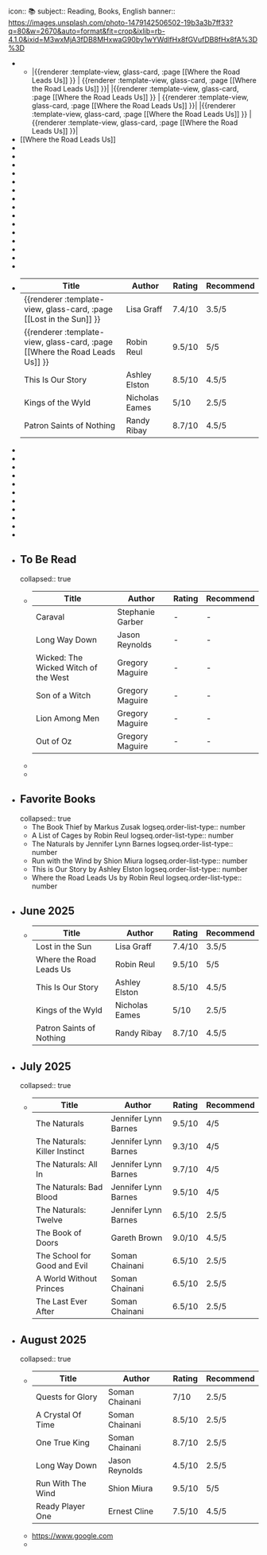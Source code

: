 icon:: 📚
subject:: Reading, Books, English
banner:: https://images.unsplash.com/photo-1479142506502-19b3a3b7ff33?q=80&w=2670&auto=format&fit=crop&ixlib=rb-4.1.0&ixid=M3wxMjA3fDB8MHxwaG90by1wYWdlfHx8fGVufDB8fHx8fA%3D%3D

-
	- |{{renderer :template-view, glass-card, :page [[Where the Road Leads Us]] }} | {{renderer :template-view, glass-card, :page [[Where the Road Leads Us]] }}|
	  |{{renderer :template-view, glass-card, :page [[Where the Road Leads Us]] }} | {{renderer :template-view, glass-card, :page [[Where the Road Leads Us]] }}|
	  |{{renderer :template-view, glass-card, :page [[Where the Road Leads Us]] }} | {{renderer :template-view, glass-card, :page [[Where the Road Leads Us]] }}|
- [[Where the Road Leads Us]]
-
-
-
-
-
-
-
-
-
-
-
-
-
-
-
- |**Title**|**Author**|**Rating**|**Recommend**|
  |--|--|--|--|
  |{{renderer :template-view, glass-card, :page [[Lost in the Sun]] }}|Lisa Graff|7.4/10|3.5/5|
  |{{renderer :template-view, glass-card, :page [[Where the Road Leads Us]] }}|Robin Reul|9.5/10|5/5|
  |This Is Our Story|Ashley Elston|8.5/10|4.5/5|
  |Kings of the Wyld|Nicholas Eames|5/10|2.5/5|
  |Patron Saints of Nothing|Randy Ribay|8.7/10|4.5/5|
-
-
-
-
-
-
-
-
-
-
-
- ## To Be Read
  collapsed:: true
	- |**Title**|**Author**|**Rating**|**Recommend**|
	  |--|--|--|--|
	  |Caraval|Stephanie Garber| - | - |
	  |Long Way Down|Jason Reynolds| - | - |
	  |Wicked: The Wicked Witch of the West|Gregory Maguire| - | - |
	  |Son of a Witch|Gregory Maguire| - | - |
	  |Lion Among Men|Gregory Maguire| - | - |
	  |Out of Oz|Gregory Maguire| - | - |
	-
	-
- ## Favorite Books
  collapsed:: true
	- The Book Thief by Markus Zusak
	  logseq.order-list-type:: number
	- A List of Cages by Robin Reul
	  logseq.order-list-type:: number
	- The Naturals by Jennifer Lynn Barnes
	  logseq.order-list-type:: number
	- Run with the Wind by Shion Miura
	  logseq.order-list-type:: number
	- This is Our Story by Ashley Elston
	  logseq.order-list-type:: number
	- Where the Road Leads Us by Robin Reul
	  logseq.order-list-type:: number
- ## June 2025
	- |**Title**|**Author**|**Rating**|**Recommend**|
	  |--|--|--|--|
	  |Lost in the Sun|Lisa Graff|7.4/10|3.5/5|
	  |Where the Road Leads Us|Robin Reul|9.5/10|5/5|
	  |This Is Our Story|Ashley Elston|8.5/10|4.5/5|
	  |Kings of the Wyld|Nicholas Eames|5/10|2.5/5|
	  |Patron Saints of Nothing|Randy Ribay|8.7/10|4.5/5|
- ## July 2025
  collapsed:: true
	- |**Title**|**Author**|**Rating**|**Recommend**|
	  |--|--|--|--|
	  |The Naturals|Jennifer Lynn Barnes|9.5/10|4/5|
	  |The Naturals: Killer Instinct|Jennifer Lynn Barnes|9.3/10|4/5|
	  |The Naturals: All In|Jennifer Lynn Barnes|9.7/10|4/5|
	  |The Naturals: Bad Blood|Jennifer Lynn Barnes|9.5/10|4/5|
	  |The Naturals: Twelve|Jennifer Lynn Barnes|6.5/10|2.5/5|
	  |The Book of Doors|Gareth Brown|9.0/10|4.5/5|
	  |The School for Good and Evil|Soman Chainani|6.5/10|2.5/5|
	  |A World Without Princes|Soman Chainani|6.5/10|2.5/5|
	  |The Last Ever After|Soman Chainani|6.5/10|2.5/5|
- ## August 2025
  collapsed:: true
	- |**Title**|**Author**|**Rating**|**Recommend**|
	  |--|--|--|--|
	  |Quests for Glory|Soman Chainani|7/10|2.5/5|
	  |A Crystal Of Time|Soman Chainani|8.5/10|2.5/5|
	  |One True King|Soman Chainani|8.7/10|2.5/5|
	  |Long Way Down|Jason Reynolds|4.5/10|2.5/5|
	  |Run With The Wind|Shion Miura|9.5/10|5/5|
	  |Ready Player One|Ernest Cline|7.5/10|4.5/5|
	- https://www.google.com
	-